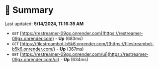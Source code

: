 # 📖 Summary
Last updated: **5/14/2024, 11:16:35 AM**

- `GET` [https://restreamer-09gx.onrender.com](https://restreamer-09gx.onrender.com) - **Up** (683ms)
- `GET` [https://filestreambot-b5k6.onrender.com/](https://filestreambot-b5k6.onrender.com/) - **Up** (367ms)
- `GET` [https://restreamer-09gx.onrender.com/ui](https://restreamer-09gx.onrender.com/ui) - **Up** (634ms)
